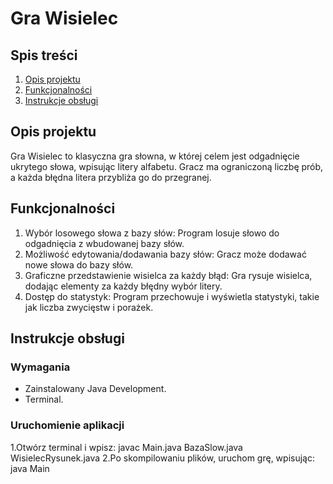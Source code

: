 # Gra Wisielec

## Spis treści
1. [Opis projektu](#opis-projektu)
2. [Funkcjonalności](#funkcjonalności)
3. [Instrukcje obsługi](#instrukcje-obsługi)

## Opis projektu
Gra Wisielec to klasyczna gra słowna, w której celem jest odgadnięcie ukrytego słowa, wpisując litery alfabetu. Gracz ma ograniczoną liczbę prób, a każda błędna litera przybliża go do przegranej.

## Funkcjonalności
1. Wybór losowego słowa z bazy słów: Program losuje słowo do odgadnięcia z wbudowanej bazy słów.
2. Możliwość edytowania/dodawania bazy słów: Gracz może dodawać nowe słowa do bazy słów.
3. Graficzne przedstawienie wisielca za każdy błąd: Gra rysuje wisielca, dodając elementy za każdy błędny wybór litery.
4. Dostęp do statystyk: Program przechowuje i wyświetla statystyki, takie jak liczba zwycięstw i porażek.

## Instrukcje obsługi
### Wymagania
- Zainstalowany Java Development.
- Terminal.

### Uruchomienie aplikacji
   1.Otwórz terminal i wpisz:
   javac Main.java BazaSlow.java WisielecRysunek.java
   2.Po skompilowaniu plików, uruchom grę, wpisując:
   java Main   
